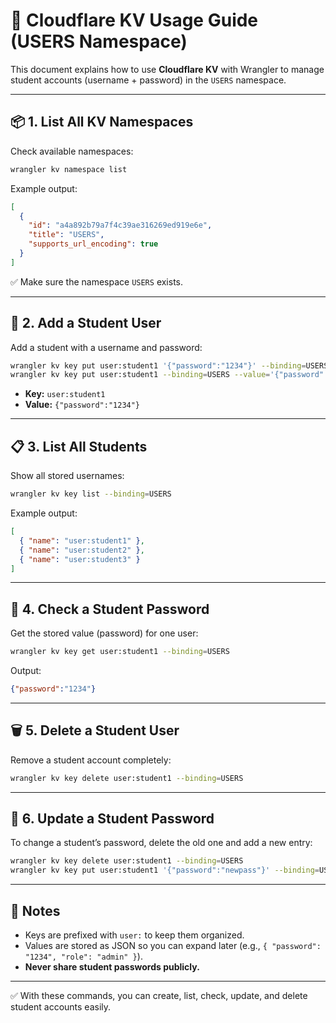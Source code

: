 # 🔑 Cloudflare KV Usage Guide (USERS Namespace)

This document explains how to use **Cloudflare KV** with Wrangler to manage student accounts (username + password) in the `USERS` namespace.

---

## 📦 1. List All KV Namespaces

Check available namespaces:

```sh
wrangler kv namespace list
```

Example output:

```json
[
  {
    "id": "a4a892b79a7f4c39ae316269ed919e6e",
    "title": "USERS",
    "supports_url_encoding": true
  }
]
```

✅ Make sure the namespace `USERS` exists.

---

## 👤 2. Add a Student User

Add a student with a username and password:

```sh
wrangler kv key put user:student1 '{"password":"1234"}' --binding=USERS
wrangler kv key put user:student1 --binding=USERS --value='{"password":"1234"}'

```

* **Key:** `user:student1`
* **Value:** `{"password":"1234"}`

---

## 📋 3. List All Students

Show all stored usernames:

```sh
wrangler kv key list --binding=USERS
```

Example output:

```json
[
  { "name": "user:student1" },
  { "name": "user:student2" },
  { "name": "user:student3" }
]
```

---

## 🔎 4. Check a Student Password

Get the stored value (password) for one user:

```sh
wrangler kv key get user:student1 --binding=USERS
```

Output:

```json
{"password":"1234"}
```

---

## 🗑️ 5. Delete a Student User

Remove a student account completely:

```sh
wrangler kv key delete user:student1 --binding=USERS
```

---

## 🔄 6. Update a Student Password

To change a student’s password, delete the old one and add a new entry:

```sh
wrangler kv key delete user:student1 --binding=USERS
wrangler kv key put user:student1 '{"password":"newpass"}' --binding=USERS
```

---

## 📌 Notes

* Keys are prefixed with `user:` to keep them organized.
* Values are stored as JSON so you can expand later (e.g., `{ "password": "1234", "role": "admin" }`).
* **Never share student passwords publicly.**

---

✅ With these commands, you can create, list, check, update, and delete student accounts easily.

